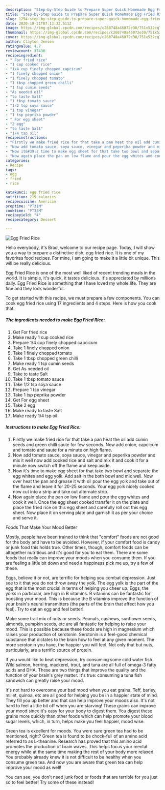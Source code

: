 ```yaml
---
description: "Step-by-Step Guide to Prepare Super Quick Homemade Egg Fried Rice"
title: "Step-by-Step Guide to Prepare Super Quick Homemade Egg Fried Rice"
slug: 1254-step-by-step-guide-to-prepare-super-quick-homemade-egg-fried-rice
date: 2020-10-21T07:13:32.511Z
image: https://img-global.cpcdn.com/recipes/c268748a46072e30/751x532cq70/egg-fried-rice-recipe-main-photo.jpg
thumbnail: https://img-global.cpcdn.com/recipes/c268748a46072e30/751x532cq70/egg-fried-rice-recipe-main-photo.jpg
cover: https://img-global.cpcdn.com/recipes/c268748a46072e30/751x532cq70/egg-fried-rice-recipe-main-photo.jpg
author: Clayton Jensen
ratingvalue: 4.7
reviewcount: 37430
recipeingredient:
- " For fried rice"
- "1 cup cooked rice"
- "1/4 cup finely chopped capcicum"
- "1 finely chopped onion"
- "1 finely chopped tomato"
- "1 tbsp chopped green chilli"
- "1 tsp cumin seeds"
- "As needed oil"
- "to taste Salt"
- "1 tbsp tomato sauce"
- "1/2 tsp soya sauce"
- "1 tsp vinegar"
- "1 tsp peprika powder"
- " For egg sheet"
- "2 egg"
- "to taste Salt"
- "1/4 tsp oil"
recipeinstructions:
- "Firstly we make fried rice for that take a pan heat the oil add cumin seeds and green chilli saute for few seconds. Now add onion, capcicum and tomato and saute for a minute on high flame."
- "Now add tomato sauce, soya sauce, vinegar and peperika powder and mix it well now add cooked rice and salt and mix it and cook it for a minute now switch off the flame and keep aside."
- "Now it&#39;s time to make egg sheet for that take two bowl and separate the egg whites and egg yolk. Add salt in the both bowl and mix well. Now over heat the pan and grease it with oil pour the egg yolk and take out of the flame and leave it for 20-25 seconds. Your egg yolk nicely cooked now cut into a strip and take out alternate strip."
- "Now again place the pan on low flame and pour the egg whites and cook it well. Once the egg sheet cooked transfer it on the plate and place the fried rice on this egg sheet and carefully roll out this egg sheet. Now place it on serving plate and garnish it as per your choice and serve it."
categories:
- Recipe
tags:
- egg
- fried
- rice

katakunci: egg fried rice 
nutrition: 219 calories
recipecuisine: American
preptime: "PT31M"
cooktime: "PT33M"
recipeyield: "4"
recipecategory: Dessert

---
```



![Egg Fried Rice](https://img-global.cpcdn.com/recipes/c268748a46072e30/751x532cq70/egg-fried-rice-recipe-main-photo.jpg)

Hello everybody, it's Brad, welcome to our recipe page. Today, I will show you a way to prepare a distinctive dish, egg fried rice. It is one of my favorites food recipes. For mine, I am going to make it a little bit unique. This will be really delicious.



Egg Fried Rice is one of the most well liked of recent trending meals in the world. It is simple, it's quick, it tastes delicious. It's appreciated by millions daily. Egg Fried Rice is something that I have loved my whole life. They are fine and they look wonderful.


To get started with this recipe, we must prepare a few components. You can cook egg fried rice using 17 ingredients and 4 steps. Here is how you cook that.

<!--inarticleads1-->

##### The ingredients needed to make Egg Fried Rice:

1. Get  For fried rice
1. Make ready 1 cup cooked rice
1. Prepare 1/4 cup finely chopped capcicum
1. Take 1 finely chopped onion
1. Take 1 finely chopped tomato
1. Take 1 tbsp chopped green chilli
1. Make ready 1 tsp cumin seeds
1. Get As needed oil
1. Take to taste Salt
1. Take 1 tbsp tomato sauce
1. Take 1/2 tsp soya sauce
1. Prepare 1 tsp vinegar
1. Take 1 tsp peprika powder
1. Get  For egg sheet
1. Take 2 egg
1. Make ready to taste Salt
1. Make ready 1/4 tsp oil




<!--inarticleads2-->

##### Instructions to make Egg Fried Rice:

1. Firstly we make fried rice for that take a pan heat the oil add cumin seeds and green chilli saute for few seconds. Now add onion, capcicum and tomato and saute for a minute on high flame.
1. Now add tomato sauce, soya sauce, vinegar and peperika powder and mix it well now add cooked rice and salt and mix it and cook it for a minute now switch off the flame and keep aside.
1. Now it&#39;s time to make egg sheet for that take two bowl and separate the egg whites and egg yolk. Add salt in the both bowl and mix well. Now over heat the pan and grease it with oil pour the egg yolk and take out of the flame and leave it for 20-25 seconds. Your egg yolk nicely cooked now cut into a strip and take out alternate strip.
1. Now again place the pan on low flame and pour the egg whites and cook it well. Once the egg sheet cooked transfer it on the plate and place the fried rice on this egg sheet and carefully roll out this egg sheet. Now place it on serving plate and garnish it as per your choice and serve it.




Foods That Make Your Mood Better


Mostly, people have been trained to think that "comfort" foods are not good for the body and have to be avoided. However, if your comfort food is candy or junk food this holds true. Other times, though, comfort foods can be altogether nutritious and it's good for you to eat them. There are some foods that really can improve your moods when you consume them. If you are feeling a little bit down and need a happiness pick me up, try a few of these.

Eggs, believe it or not, are terrific for helping you combat depression. Just see to it that you do not throw away the yolk. The egg yolk is the part of the egg that is the most crucial in terms of helping you cheer up. Eggs, the yolks in particular, are high in B vitamins. B vitamins can be fantastic for boosting your mood. This is because the B vitamins improve the function of your brain's neural transmitters (the parts of the brain that affect how you feel). Try to eat an egg and feel better!

Make some trail mix of nuts or seeds. Peanuts, cashews, sunflower seeds, almonds, pumpkin seeds, etc are all fantastic for helping to raise your mood. This is possible because these foods are high in magnesium which raises your production of serotonin. Serotonin is a feel-good chemical substance that dictates to the brain how to feel at any given moment. The more serotonin you have, the happier you will feel. Not only that but nuts, particularly, are a terrific source of protein.

If you would like to beat depression, try consuming some cold water fish. Wild salmon, herring, mackerel, trout, and tuna are all full of omega-3 fatty acids and DHA. These are two things that improve the quality and the function of your brain's grey matter. It's true: consuming a tuna fish sandwich can greatly raise your mood. 

It's not hard to overcome your bad mood when you eat grains. Teff, barley, millet, quinoa, etc are all good for helping you be in a happier state of mind. They fill you up better and that can help improve your moods also. It's not hard to feel a little bit off when you are starving! These grains can improve your mood since it's easy for your body to digest them. You digest these grains more quickly than other foods which can help promote your blood sugar levels, which, in turn, helps make you feel happier, mood wise.

Green tea is excellent for moods. You were sure green tea had to be mentioned, right? Green tea is found to be chock-full of an amino acid referred to as L-theanine. Research has proved that this amino acid promotes the production of brain waves. This helps focus your mental energy while at the same time making the rest of your body more relaxed. You probably already knew it is not difficult to be healthy when you consume green tea. And now you are aware that green tea can help improve your mood as well!

You can see, you don't need junk food or foods that are terrible for you just so to feel better! Try some of these instead!

